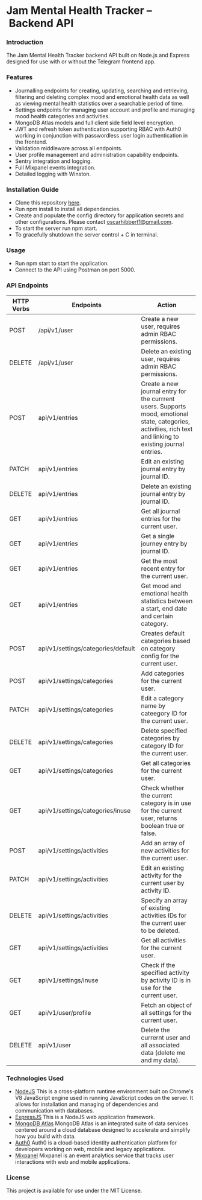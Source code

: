 # Jam Mental Health Tracker – Backend API
### Introduction
The Jam Mental Health Tracker backend API built on Node.js and Express designed for use with or without the Telegram frontend app.
### Features
* Journalling endpoints for creating, updating, searching and retrieving, filtering and deleting complex mood and emotional health data as well as viewing mental health statistics over a searchable period of time.
* Settings endpoints for managing user account and profile and managing mood health categories and activities.
* MongoDB Atlas models and full client side field level encryption.
* JWT and refresh token authentication supporting RBAC with Auth0 working in conjunction with passwordless user login authentication in the frontend.
* Validation middleware across all endpoints.
* User profile management and administration capability endpoints.
* Sentry integration and logging.
* Full Mixpanel events integration.
* Detailed logging with Winston.
### Installation Guide
* Clone this repository [here](https://github.com/oscarhibbert/aura-backend).
* Run npm install to install all dependencies.
* Create and populate the config directory for application secrets and other configurations. Please contact oscarhibbert1@gmail.com.
* To start the server run npm start.
* To gracefully shutdown the server control + C in terminal.
### Usage
* Run npm start to start the application.
* Connect to the API using Postman on port 5000.
### API Endpoints
| HTTP Verbs | Endpoints | Action |
| --- | --- | --- |
| POST | /api/v1/user | Create a new user, requires admin RBAC permissions. |
| DELETE | /api/v1/user | Delete an existing user, requires admin RBAC permissions. |
| POST | api/v1/entries | Create a new journal entry for the currrent users. Supports mood, emotional state, categories, activities, rich text and linking to existing journal entries. |
| PATCH | api/v1/entries | Edit an existing journal entry by journal ID. |
| DELETE | api/v1/entries | Delete an existing journal entry by journal ID. |
| GET | api/v1/entries | Get all journal entries for the current user. |
| GET | api/v1/entries | Get a single journey entry by journal ID. |
| GET | api/v1/entries | Get the most recent entry for the current user. |
| GET | api/v1/entries | Get mood and emotional health statistics between a start, end date and certain category. |
| POST | api/v1/settings/categories/default | Creates default categories based on category config for the current user. |
| POST | api/v1/settings/categories | Add categories for the current user. |
| PATCH | api/v1/settings/categories | Edit a category name by cateegory ID for the current user. |
| DELETE | api/v1/settings/categories | Delete specified categories by category ID for the current user. |
| GET | api/v1/settings/categories | Get all categories for the current user. |
| GET | api/v1/settings/categories/inuse | Check whether the current category is in use for the current user, returns boolean true or false. |
| POST | api/v1/settings/activities | Add an array of new activities for the current user. |
| PATCH | api/v1/settings/activities | Edit an existing activity for the current user by activity ID. |
| DELETE | api/v1/settings/activities | Specify an array of existing activities IDs for the current user to be deleted. |
| GET | api/v1/settings/activities | Get all activities for the current user. |
| GET | api/v1/settings/inuse | Check if the specified activity by activity ID is in use for the current user. |
| GET | api/v1/user/profile | Fetch an object of all settings for the current user. |
| DELETE | api/v1/user | Delete the currernt user and all associated data (delete me and my data). |

### Technologies Used
* [NodeJS](https://nodejs.org/) This is a cross-platform runtime environment built on Chrome's V8 JavaScript engine used in running JavaScript codes on the server. It allows for installation and managing of dependencies and communication with databases.
* [ExpressJS](https://www.expresjs.org/) This is a NodeJS web application framework.
* [MongoDB Atlas](https://www.mongodb.com/) MongoDB Atlas is an integrated suite of data services centered around a cloud database designed to accelerate and simplify how you build with data.
* [Auth0](https://auth0.com/) Auth0 is a cloud-based identity authentication platform for developers working on web, mobile and legacy applications.
* [Mixpanel](https://mixpanel.com/) Mixpanel is an event analytics service that tracks user interactions with web and mobile applications.

### License
This project is available for use under the MIT License.
